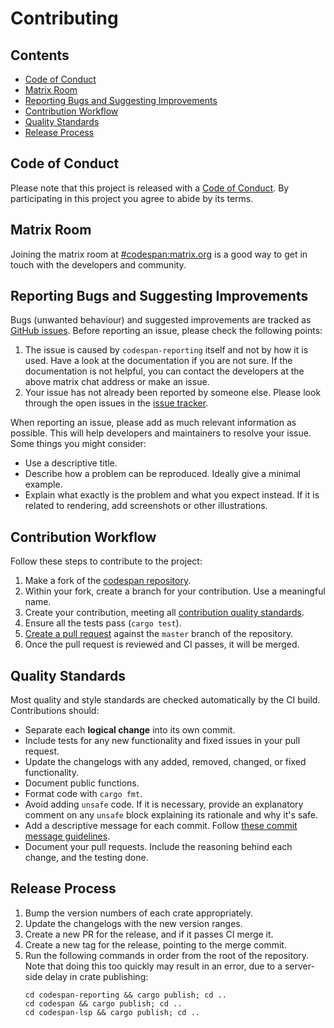 # Contributing

## Contents

- [Code of Conduct](#code-of-conduct)
- [Matrix Room](#matrix-room)
- [Reporting Bugs and Suggesting Improvements](#reporting-bugs-and-suggesting-improvements)
- [Contribution Workflow](#contribution-workflow)
- [Quality Standards](#quality-standards)
- [Release Process](#release-process)

## Code of Conduct

Please note that this project is released with a [Code of Conduct](./CODE_OF_CONDUCT.md).
By participating in this project you agree to abide by its terms.

## Matrix Room

Joining the matrix room at [#codespan:matrix.org][codespan-matrix] is a good way to get in touch with the developers and community.

[codespan-matrix]: https://app.element.io/#/room/#codespan:matrix.org

## Reporting Bugs and Suggesting Improvements

Bugs (unwanted behaviour) and suggested improvements are tracked as [GitHub issues][github-issues].
Before reporting an issue, please check the following points:

1. The issue is caused by `codespan-reporting` itself and not by how it is used.
  Have a look at the documentation if you are not sure.
  If the documentation is not helpful, you can contact the developers at the above matrix chat address or make an issue.
1. Your issue has not already been reported by someone else.
  Please look through the open issues in the [issue tracker][github-issues].

When reporting an issue, please add as much relevant information as possible.
This will help developers and maintainers to resolve your issue. Some things you might consider:

* Use a descriptive title.
* Describe how a problem can be reproduced. Ideally give a minimal example.
* Explain what exactly is the problem and what you expect instead. If it is related to rendering, add screenshots or other illustrations.

[github-issues]: https://github.com/brendanzab/codespan/issues

## Contribution Workflow

Follow these steps to contribute to the project:

1. Make a fork of the [codespan repository][codespan-repo].
1. Within your fork, create a branch for your contribution. Use a meaningful name.
1. Create your contribution, meeting all [contribution quality standards](#quality-standards).
1. Ensure all the tests pass (`cargo test`).
1. [Create a pull request][create-a-pr] against the `master` branch of the repository.
1. Once the pull request is reviewed and CI passes, it will be merged.

[codespan-repo]: https://github.com/brendanzab/codespan
[create-a-pr]: https://help.github.com/articles/creating-a-pull-request-from-a-fork/

## Quality Standards

Most quality and style standards are checked automatically by the CI build.
Contributions should:

- Separate each **logical change** into its own commit.
- Include tests for any new functionality and fixed issues in your pull request.
- Update the changelogs with any added, removed, changed, or fixed functionality.
- Document public functions.
- Format code with `cargo fmt`.
- Avoid adding `unsafe` code.
  If it is necessary, provide an explanatory comment on any `unsafe` block explaining its rationale and why it's safe.
- Add a descriptive message for each commit.
  Follow [these commit message guidelines][commit-messages].
- Document your pull requests.
  Include the reasoning behind each change, and the testing done.

[commit-messages]: https://tbaggery.com/2008/04/19/a-note-about-git-commit-messages.html

## Release Process

1. Bump the version numbers of each crate appropriately.
1. Update the changelogs with the new version ranges.
1. Create a new PR for the release, and if it passes CI merge it.
1. Create a new tag for the release, pointing to the merge commit.
1. Run the following commands in order from the root of the repository.
    Note that doing this too quickly may result in an error,
    due to a server-side delay in crate publishing:
    ```
    cd codespan-reporting && cargo publish; cd ..
    cd codespan && cargo publish; cd ..
    cd codespan-lsp && cargo publish; cd ..
    ```

